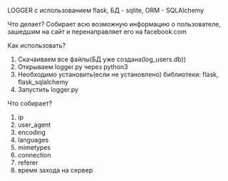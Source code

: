 LOGGER с использованием flask, БД - sqlite, ORM - SQLAlchemy

Что делает?
Собирает всю возможную информацию о пользователе, зашедшим на сайт и перенаправляет его на facebook.com


Как использовать?
1. Скачаиваем все файлы(БД уже создана(log_users.db))
2. Открываем logger.py через python3
3. Необходимо установить(если не установлено) библиотеки: flask, flask_sqlalchemy
4. Запустить logger.py


Что собирает?
1. ip
2. user_agent
3. encoding
4. languages
5. mimetypes
6. connection
7. referer
8. время захода на сервер
